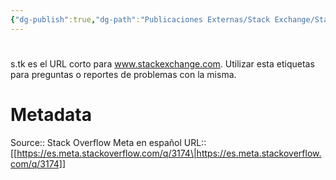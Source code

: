 ```yaml
---
{"dg-publish":true,"dg-path":"Publicaciones Externas/Stack Exchange/Stack Overflow en español/Stack Overflow en español Meta/es.meta.stackoverflow.com-3174.md","permalink":"/publicaciones-externas/stack-exchange/stack-overflow-en-espanol/stack-overflow-en-espanol-meta/es-meta-stackoverflow-com-3174/","hide":true,"noteIcon":"default","created":"2024-04-03T12:49:10.729-06:00","updated":"2024-04-05T16:44:02.392-06:00"}
---
```


# 

s.tk es el URL corto para www.stackexchange.com. Utilizar esta etiquetas para preguntas o reportes de problemas con la misma.

# Metadata
Source:: Stack Overflow Meta en español
URL:: [[https://es.meta.stackoverflow.com/q/3174\|https://es.meta.stackoverflow.com/q/3174]]

